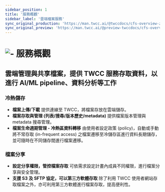 ```yaml
---
sidebar_position: 1
title: '服務概觀'
sidebar_label: '雲端檔案服務'
sync_original_production: 'https://man.twcc.ai/@twccdocs/cfs-overview-zh' 
sync_original_preview: 'https://man.twcc.ai/@preview-twccdocs/cfs-overview-zh'
---
```



# ![-](https://i.imgur.com/THr1zxE.png) 服務概觀



## 雲端管理與共享檔案，提供 TWCC 服務存取資料，以進行 AI/ML pipeline、資料分析等工作

### 冷熱儲存
  - **檔案上傳/下載**
    提供連線至 TWCC，將檔案存放在雲端儲存。
  - **檔案存取與管理 (列表/搜尋/版本歷史/metadata)**
    提供檔案版本管理與 metadata 搜尋管理。
  - **檔案生命週期管理 - 冷熱區資料轉移**
    由使用者設定政策 (policy)，自動或手動將不常存取 (in-frequent access) 之檔案遷移至冷儲存區進行資料長期儲存，並可隨時在不同儲存間進行檔案遷移。

### 檔案分享
  - **設定分享權限，管控檔案存取**
    可依需求設定計畫內成員不同權限，進行檔案分享與安全管理。
  - **支援 S3 及 SFTP 協定，可以第三方軟體存取**
    除了利用 TWCC 使用者網站存取檔案之外，亦可利用第三方軟體進行檔案存取，提高便利性。

